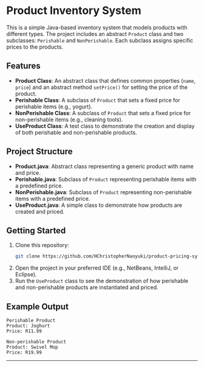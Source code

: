 # Product Inventory System

This is a simple Java-based inventory system that models products with different types. The project includes an abstract `Product` class and two subclasses: `Perishable` and `NonPerishable`. Each subclass assigns specific prices to the products.

## Features

- **Product Class**: An abstract class that defines common properties (`name`, `price`) and an abstract method `setPrice()` for setting the price of the product.
- **Perishable Class**: A subclass of `Product` that sets a fixed price for perishable items (e.g., yogurt).
- **NonPerishable Class**: A subclass of `Product` that sets a fixed price for non-perishable items (e.g., cleaning tools).
- **UseProduct Class**: A test class to demonstrate the creation and display of both perishable and non-perishable products.

## Project Structure

- **Product.java**: Abstract class representing a generic product with name and price.
- **Perishable.java**: Subclass of `Product` representing perishable items with a predefined price.
- **NonPerishable.java**: Subclass of `Product` representing non-perishable items with a predefined price.
- **UseProduct.java**: A simple class to demonstrate how products are created and priced.

## Getting Started

1. Clone this repository:
   ```bash
   git clone https://github.com/HChristopherNaoyuki/product-pricing-system.git
   ```
2. Open the project in your preferred IDE (e.g., NetBeans, IntelliJ, or Eclipse).
3. Run the `UseProduct` class to see the demonstration of how perishable and non-perishable products are instantiated and priced.

## Example Output

```
Perishable Product
Product: Joghurt
Price: R11.99

Non-perishable Product
Product: Swivel Mop
Price: R19.99
```

---
